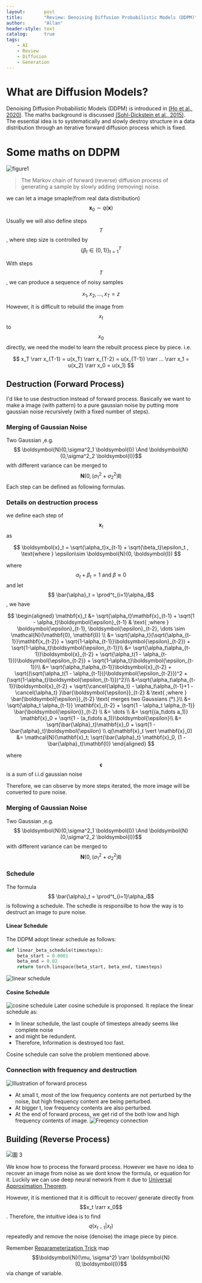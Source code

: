 ```yaml
---
layout:       post
title:        "Review: Denoising Diffusion Probabilistic Models (DDPM)"
author:       "Allan"
header-style: text
catalog:      true
tags:
    - AI
    - Review
    - Diffusion
    - Generation
---
```

# What are Diffusion Models?
Denoising Diffusion Probabilistic Models (DDPM) is introduced in [(Ho et al., 2020)](https://arxiv.org/abs/2006.11239). The maths background is discussed [(Sohl-Dickstein et al., 2015)](https://arxiv.org/abs/1503.03585). The essential idea is to systematically and slowly destroy structure in a data distribution through an iterative forward diffusion process which is fixed.

# Some maths on DDPM
![figure1](https://lilianweng.github.io/posts/2021-07-11-diffusion-models/DDPM.png)
>The Markov chain of forward (reverse) diffusion process of generating a sample by slowly adding (removing) noise.

we can let a image smaple(from real data distribution)
$$ \mathbf{x}_0 \sim q(\mathbf{x}) $$

Usually we will also define steps
$$T$$
, where step size is controlled by 
$$ \{\beta_t \in (0, 1)\}_{t=1}^T $$

With steps 
$$T$$
, we can produce a sequence of noisy samples

$$ x_1, x_2, ..., x_T = z$$

However, it is difficult to rebuild the image from $$x_t$$ to $$x_0$$ directly, we need the model to learn the rebuilt process piece by piece. 
i.e.

$$ x_T \rarr x_{T-1} = u(x_T) \rarr x_{T-2} = u(x_{T-1}) \rarr ... \rarr x_1 = u(x_2) \rarr x_0 = u(x_1) $$

## Destruction (Forward Process)
I'd like to use destruction instead of forward process. Basically we want to make a image (with pattern) to a pure gaussian noise by putting more gaussian noise recursively (with a fixed number of steps). 

### Merging of Gaussian Noise
Two Gaussian ,e.g. 
$$ \boldsymbol{N}(0,\sigma^2_1 \boldsymbol{I}) \And  \boldsymbol{N}(0,\sigma^2_2 \boldsymbol{I})$$
with different variance can be merged to 
$$ \boldsymbol{N}(0,(\sigma^2_1+\sigma^2_2) \boldsymbol{I}) $$
Each step can be defined as following formulas.

### Details on destruction process
we define each step of 
$$ \boldsymbol{x}_t $$
as

$$
\boldsymbol{x}_t = \sqrt{\alpha_t}x_{t-1} + \sqrt{\beta_t}\epsilon_t , \text{where } \epsilon\sim \boldsymbol{N}(0, \boldsymbol{I}) 
$$

where
$$ \alpha_t + \beta_t = 1 \text{ and } \beta \approx 0$$
and let 
$$ \bar{\alpha}_t = \prod^t_{i=1}\alpha_i$$
, we have 

$$
\begin{aligned}
\mathbf{x}_t 
&= \sqrt{\alpha_t}\mathbf{x}_{t-1} + \sqrt{1 - \alpha_t}\boldsymbol{\epsilon}_{t-1} & \text{ ;where } \boldsymbol{\epsilon}_{t-1}, \boldsymbol{\epsilon}_{t-2}, \dots \sim \mathcal{N}(\mathbf{0}, \mathbf{I}) \\
&= \sqrt{\alpha_t}(\sqrt{\alpha_{t-1}}\mathbf{x_{t-2}} + \sqrt{1-\alpha_{t-1}}\boldsymbol{\epsilon}_{t-2}) + \sqrt{1-\alpha_t}\boldsymbol{\epsilon_{t-1}}\\
&= \sqrt{\alpha_t\alpha_{t-1}}\boldsymbol{x}_{t-2} + \sqrt{\alpha_t(1 - \alpha_{t-1})}\boldsymbol{\epsilon_{t-2}} + \sqrt{1-\alpha_t}\boldsymbol{\epsilon_{t-1}}\\
&= \sqrt{\alpha_t\alpha_{t-1}}\boldsymbol{x}_{t-2} + \sqrt{(\sqrt{\alpha_t(1 - \alpha_{t-1})}\boldsymbol{\epsilon_{t-2}})^2 + (\sqrt{1-\alpha_t}\boldsymbol{\epsilon_{t-1}})^2}\\
&=\sqrt{\alpha_t\alpha_{t-1}}\boldsymbol{x}_{t-2} + \sqrt{\cancel{\alpha_t} - \alpha_t\alpha_{t-1}+1 - \cancel{\alpha_t} }\bar{\boldsymbol{\epsilon}}_{t-2} & \text{ ;where } \bar{\boldsymbol{\epsilon}}_{t-2} \text{ merges two Gaussians (*).}\\
&= \sqrt{\alpha_t \alpha_{t-1}} \mathbf{x}_{t-2} + \sqrt{1 - \alpha_t \alpha_{t-1}} \bar{\boldsymbol{\epsilon}}_{t-2}  \\
&= \dots \\
&= \sqrt{(a_t\dots a_1)} \mathbf{x}_0 + \sqrt{1 - (a_t\dots a_1)}\boldsymbol{\epsilon}\\
&= \sqrt{\bar{\alpha}_t}\mathbf{x}_0 + \sqrt{1 - \bar{\alpha}_t}\boldsymbol{\epsilon} \\
q(\mathbf{x}_t \vert \mathbf{x}_0) &= \mathcal{N}(\mathbf{x}_t; \sqrt{\bar{\alpha}_t} \mathbf{x}_0, (1 - \bar{\alpha}_t)\mathbf{I})
\end{aligned}
$$

where 
$$ \boldsymbol{\epsilon} $$
is a sum of i.i.d gaussian noise

Therefore, we can observe by more steps iterated, the more image will be converted to pure noise. 
### Merging of Gaussian Noise
Two Gaussian ,e.g. 
$$ \boldsymbol{N}(0,\sigma^2_1 \boldsymbol{I}) \And  \boldsymbol{N}(0,\sigma^2_2 \boldsymbol{I})$$
with different variance can be merged to 
$$ \boldsymbol{N}(0,(\sigma^2_1+\sigma^2_2) \boldsymbol{I}) $$
### Schedule

The formula 
$$ \bar{\alpha}_t = \prod^t_{i=1}\alpha_i$$
is following a schedule. The schedle is responsilbe to how the way is to destruct an image to pure noise. 

#### Linear Schedule
The DDPM adopt linear schedule as follows:
```python
def linear_beta_schedule(timesteps):
    beta_start = 0.0001
    beta_end = 0.02
    return torch.linspace(beta_start, beta_end, timesteps)
```
![linear schedule](https://i.imgur.com/Y5HARtf.png)

#### Cosine Schedule
![cosine schedule](https://i.imgur.com/dj9bcqr.png)
Later cosine schedule is proponsed. It replace the linear schedule as:
- In linear schedule, the last couple of timesteps already seems like complete noise 
- and might be redundent. 
- Therefore, Information is destroyed too fast.

Cosine schedule can solve the problem mentioned above.

### Connection with frequency and destruction
![Illustration of forward process](https://i.imgur.com/OdL8Agc.png)
- At small t, most of the low frequency contents are not perturbed by the noise, but high frequency content are being perturbed.
- At bigger t, low frequency contents are also perturbed.
- At the end of forward process, we get rid of the both low and high frequency contents of image.
![Freqency connection](https://i.imgur.com/l3f0Wo3.png)  

## Building (Reverse Process)
![圖 3](https://s2.loli.net/2022/12/12/ZQoaAqjb2f64erd.png)  

We know how to process the forward process. However we have no idea to recover an image from noise as we dont know the formula, or equation for it. Luckily we can use deep neural network from it due to [Universal Approximation Theorem](https://en.wikipedia.org/wiki/Universal_approximation_theorem).

However, it is mentioned that it is difficult to recover/ generate directly from 
$$x_t \rarr x_0$$
. Therefore, the intuitive idea is to find 
$$ q(x_{t-1}|x_t)$$
repeatedly and remove the noise (denoise) the image piece by piece.

Remember [Reparameterization Trick]() map 
$$\boldsymbol{N}(\mu, \sigma^2) \rarr \boldsymbol{N}(0,\boldsymbol{I})$$
via change of variable.









